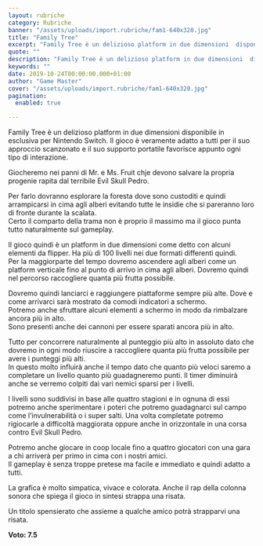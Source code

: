 ```yaml
---
layout: rubriche
category: Rubriche
banner: "/assets/uploads/import.rubriche/fam1-640x320.jpg"
title: "Family Tree"
excerpt: "Family Tree è un delizioso platform in due dimensioni  disponibile in esclusiva per Nintendo Switch. Il gioco è veramente adatto a tutti per il suo approccio scanzonato e il suo supporto portatile favorisce appunto ogni tipo di interazione. Giocheremo nei panni di Mr. e Ms. Fruit chje devono salvare la propria progenie rapita dal terribile [&hellip"
quote: ""
description: "Family Tree è un delizioso platform in due dimensioni  disponibile in esclusiva per Nintendo Switch. Il gioco è veramente adatto a tutti per il suo approccio scanzonato e il suo supporto portatile favorisce appunto ogni tipo di interazione. Giocheremo nei panni di Mr. e Ms. Fruit chje devono salvare la propria progenie rapita dal terribile [&hellip"
keywords: ""
date: 2019-10-24T00:00:00.000+01:00
author: "Game Master"
cover: "/assets/uploads/import.rubriche/fam1-640x320.jpg"
pagination:
  enabled: true

---
```


Family Tree è un delizioso platform in due dimensioni disponibile in esclusiva per Nintendo Switch. Il gioco è veramente adatto a tutti per il suo approccio scanzonato e il suo supporto portatile favorisce appunto ogni tipo di interazione.

Giocheremo nei panni di Mr. e Ms. Fruit chje devono salvare la propria progenie rapita dal terribile Evil Skull Pedro.

Per farlo dovranno esplorare la foresta dove sono custoditi e quindi arrampicarsi in cima agli alberi evitando tutte le insidie che si pareranno loro di fronte durante la scalata.  
Certo il comparto della trama non è proprio il massimo ma il gioco punta tutto naturalmente sul gameplay.

Il gioco quindi è un platform in due dimensioni come detto con alcuni elementi da flipper. Ha più di 100 livelli nei due formati differenti quindi.  
Per la maggiorparte del tempo dovremo ascendere agli alberi come un platform verticale fino al punto di arrivo in cima agli alberi. Dovremo quindi nel percorso raccogliere quanta più frutta possibile.

Dovremo quindi lanciarci e raggiungere piattaforme sempre più alte. Dove e come arrivarci sarà mostrato da comodi indicatori a schermo.  
Potremo anche sfruttare alcuni elementi a schermo in modo da rimbalzare ancora più in alto.  
Sono presenti anche dei cannoni per essere sparati ancora più in alto.

Tutto per concorrere naturalmente al punteggio più alto in assoluto dato che dovremo in ogni modo riuscire a raccogliere quanta più frutta possibile per avere i punteggi più alti.  
In questo molto influirà anche il tempo dato che quanto più veloci saremo a completare un livello quanto più guadagneremo punti. Il timer diminuirà anche se verremo colpiti dai vari nemici sparsi per i livelli.

I livelli sono suddivisi in base alle quattro stagioni e in ognuna di essi potremo anche sperimentare i poteri che potremo guadagnarci sul campo come l’invulnerabilità o i super salti. Una volta completate potremo rigiocarle a difficoltà maggiorata oppure anche in orizzontale in una corsa contro Evil Skull Pedro.

Potremo anche giocare in coop locale fino a quattro giocatori con una gara a chi arriverà per primo in cima con i nostri amici.  
Il gameplay è senza troppe pretese ma facile e immediato e quindi adatto a tutti.

La grafica è molto simpatica, vivace e colorata. Anche il rap della colonna sonora che spiega il gioco in sintesi strappa una risata.

Un titolo spensierato che assieme a qualche amico potrà strapparvi una risata.

**Voto: 7.5**